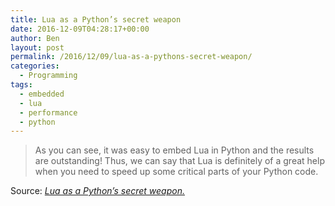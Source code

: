 ```yaml
---
title: Lua as a Python’s secret weapon
date: 2016-12-09T04:28:17+00:00
author: Ben
layout: post
permalink: /2016/12/09/lua-as-a-pythons-secret-weapon/
categories:
  - Programming
tags:
  - embedded
  - lua
  - performance
  - python
---
```

> As you can see, it was easy to embed Lua in Python and the results are outstanding! Thus, we can say that Lua is definitely of a great help when you need to speed up some critical parts of your Python code.

Source: _[Lua as a Python’s secret weapon.](http://alexeyvishnevsky.com/?p=248)_